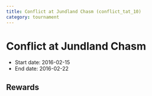 ```yaml
---
title: Conflict at Jundland Chasm (conflict_tat_10)
category: tournament
---
```

# Conflict at Jundland Chasm

  * Start date: 2016-02-15
  * End date: 2016-02-22

## Rewards

